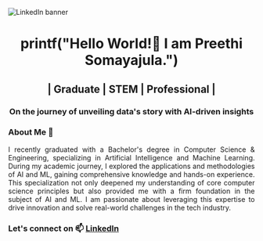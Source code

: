 ![LinkedIn banner](https://github.com/SnPreethi/SnPreethi/assets/170320349/525fc1fb-9e0c-408a-834c-5502630f01cf)

<h1 align="center">printf("Hello World!👋 I am Preethi Somayajula.")</h1>
<h2 align="center">| Graduate | STEM | Professional |</h2>
<h3 align="center">On the journey of unveiling data's story with AI-driven insights</h3>

### About Me 💬
<p align="justify">I recently graduated with a Bachelor's degree in Computer Science & Engineering, specializing in Artificial Intelligence and Machine Learning. During my academic journey, I explored the applications and methodologies of AI and ML, gaining comprehensive knowledge and hands-on experience. This specialization not only deepened my understanding of core computer science principles but also provided me with a firm foundation in the subject of AI and ML. I am passionate about leveraging this expertise to drive innovation and solve real-world challenges in the tech industry.</p>

### Let's connect on 📫 <a href="https://www.linkedin.com/in/preethisomayajula/">LinkedIn</a>
